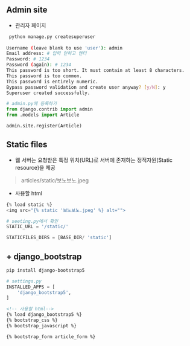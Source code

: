 ## Admin site

- 관리자 페이지

```bash
 python manage.py createsuperuser
 
Username (leave blank to use 'user'): admin
Email address: # 입력 안하고 엔터
Password: # 1234
Password (again): # 1234
This password is too short. It must contain at least 8 characters.
This password is too common.
This password is entirely numeric.
Bypass password validation and create user anyway? [y/N]: y
Superuser created successfully.
```

```python
# admin.py에 등록하기
from django.contrib import admin
from .models import Article

admin.site.register(Article)
```



## Static files
- 웹 서버는 요청받은 특정 위치(URL)로 서버에 존재하는 정적자원(Static resource)을 제공

> articles/static/보노보노.jpeg

- 사용할 html
```python
{% load static %} 
<img src="{% static '보노보노.jpeg' %} alt="">
```

```python
# seeting.py에서 확인
STATIC_URL = '/static/'

STATICFILES_DIRS = [BASE_DIR/ 'static']
```

## + django_bootstrap
```bash
pip install django-bootstrap5
```

```python
# settings.py
INSTALLED_APPS = [
	'django_bootstrap5',
]
```

```html
<!-- 사용할 html-->
{% load django_bootstrap5 %}
{% bootstrap_css %}
{% bootstrap_javascript %}

{% bootstrap_form article_form %}
```
